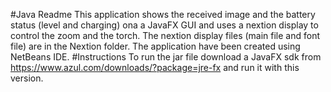 #Java Readme
This application shows the received image and the battery status (level and charging) ona a JavaFX GUI and uses a nextion display to control the zoom and the torch.
The nextion display files (main file and font file) are in the Nextion folder.
The application have been created using NetBeans IDE.
#Instructions
To run the jar file download a JavaFX sdk from https://www.azul.com/downloads/?package=jre-fx and run it with this version.